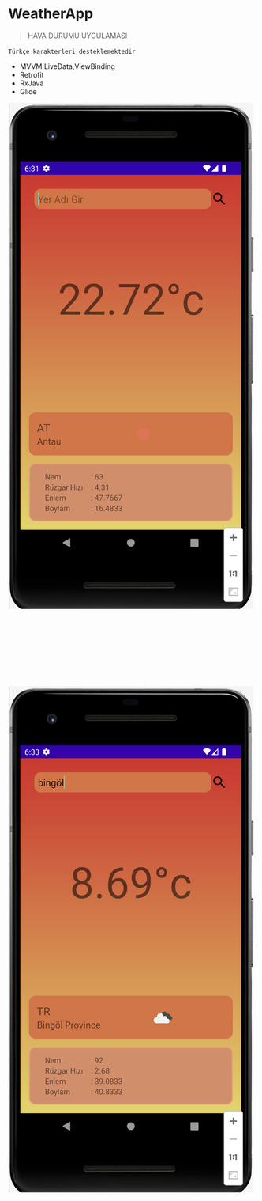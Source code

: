# WeatherApp
>HAVA DURUMU UYGULAMASI 

`Türkçe karakterleri desteklemektedir`

- MVVM,LiveData,ViewBinding
- Retrofit
- RxJava
- Glide

![Hava Durumu](1.png)
</br></br></br></br></br></br></br></br></br></br>
![Hava Durumu](2.png)

